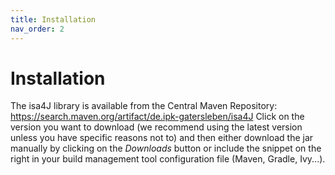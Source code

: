 ```yaml
---
title: Installation
nav_order: 2
---
```


# Installation
The isa4J library is available from the Central Maven Repository: https://search.maven.org/artifact/de.ipk-gatersleben/isa4J
Click on the version you want to download (we recommend using the latest version unless you have specific reasons not to) and then either download the jar manually by clicking on the *Downloads* button or include the snippet on the right in your build management tool configuration file (Maven, Gradle, Ivy...).
